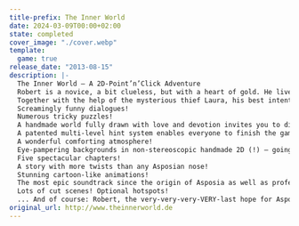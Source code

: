 ```yaml
---
title-prefix: The Inner World
date: 2024-03-09T00:00+02:00
state: completed
cover_image: "./cover.webp"
template:
  game: true
release_date: "2013-08-15"
description: |-
  The Inner World – A 2D-Point’n’Click Adventure
  Robert is a novice, a bit clueless, but with a heart of gold. He lives a peaceful life as a court musician in Asposia's largest wind monastery. Contrary to the laws of physics, Asposia is an enormous, hollow space surrounded by an infinite expanse of earth. The world's air is provided through three wind fountains, but as one wind fountain after the other petered out and the wind gods came to Asposia, all of the sudden Robert found him in the middle of a whirlwind.
  Together with the help of the mysterious thief Laura, his best intentions and no clue whatsoever, Robert sets off on his adventure to discover the secret of the wind's disappearance. Will the young adventurer be able to save his world? And what are Laura´s secret intentions…?Features, Features, Features! This is where The Inner World shows what it means to be lavishly with tons of content waiting for you:
  Screamingly funny dialogues!
  Numerous tricky puzzles!
  A handmade world fully drawn with love and devotion invites you to discover countless details (at least 325!).
  A patented multi-level hint system enables everyone to finish the game!
  A wonderful comforting atmosphere!
  Eye-pampering backgrounds in non-stereoscopic handmade 2D (!) – going up against all current graphic trends!
  Five spectacular chapters!
  A story with more twists than any Asposian nose!
  Stunning cartoon-like animations!
  The most epic soundtrack since the origin of Asposia as well as professional voice overs – even lip sync!
  Lots of cut scenes! Optional hotspots!
  ... And of course: Robert, the very-very-very-VERY-last hope for Asposia!
original_url: http://www.theinnerworld.de
---
```

